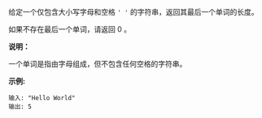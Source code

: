 给定一个仅包含大小写字母和空格 ```' '``` 的字符串，返回其最后一个单词的长度。

如果不存在最后一个单词，请返回 0 。

**说明：**

一个单词是指由字母组成，但不包含任何空格的字符串。

**示例:**
```
输入: "Hello World"
输出: 5
```